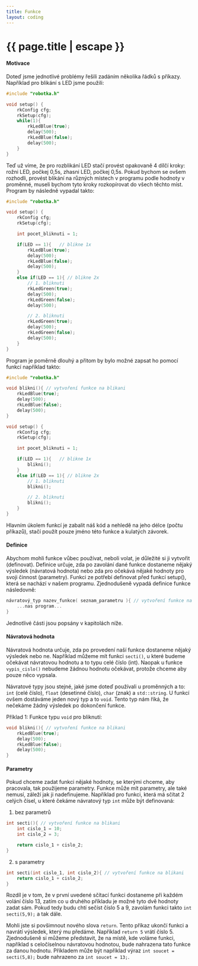 ```yaml
---
title: Funkce
layout: coding
---
```


# {{ page.title | escape }}

#### Motivace
Doteď jsme jednotlivé problémy řešili zadáním několika řádků s příkazy. Například pro blikání s LED jsme použili:
```cpp
#include "robotka.h"

void setup() {
    rkConfig cfg;
    rkSetup(cfg);
    while(1){
        rkLedBlue(true);
        delay(500);
        rkLedBlue(false);
        delay(500);
    }
}

```
Teď už víme, že pro rozblikání LED stačí provést opakovaně 4 dílčí kroky: rožni LED, počkej 0,5s, zhasni LED, počkej 0,5s. Pokud bychom se ovšem rozhodli, provést blikání na různých místech v programu podle hodnoty v proměnné, museli bychom tyto kroky rozkopírovat do všech těchto míst. Program by následně vypadal takto:  
```cpp
#include "robotka.h"

void setup() {
    rkConfig cfg;
    rkSetup(cfg);

    int pocet_bliknuti = 1;

    if(LED == 1){   // blikne 1x
        rkLedBlue(true);
        delay(500);
        rkLedBlue(false);
        delay(500);
    }
    else if(LED == 1){ // blikne 2x
        // 1. bliknuti
        rkLedGreen(true);
        delay(500);
        rkLedGreen(false);
        delay(500);

        // 2. bliknuti
        rkLedGreen(true);
        delay(500);
        rkLedGreen(false);
        delay(500);
    }
}
```
Program je poměrně dlouhý a přitom by bylo možné zapsat ho pomocí funkcí například takto:
```cpp
#include "robotka.h"

void blikni(){ // vytvoření funkce na blikani
    rkLedBlue(true);
    delay(500);
    rkLedBlue(false);
    delay(500);
}

void setup() {
    rkConfig cfg;
    rkSetup(cfg);

    int pocet_bliknuti = 1;

    if(LED == 1){   // blikne 1x
        blikni();
    }
    else if(LED == 1){ // blikne 2x
        // 1. bliknuti
        blikni();

        // 2. bliknuti
        blikni();
    }
}
```
Hlavním úkolem funkcí je zabalit náš kód a nehledě na jeho délce (počtu příkazů), stačí použít pouze jméno této funkce a kulatých závorek.

#### Definice
Abychom mohli funkce vůbec používat, neboli volat, je důležité si ji vytvořit (definovat). Definice určuje, zda po zavolání dané funkce dostaneme nějaký výsledek (návratová hodnota) nebo zda pro očekává nějaké hodnoty pro svoji činnost (parametry). Funkci ze potřebí definovat před funkcí setup(), která se nachází v našem programu. Zjednodušeně vypadá definice funkce následovně:

```cpp
návratový_typ nazev_funkce( seznam_parametru ){ // vytvoření funkce na blikani
    ...nas program...
}
```

Jednotlivé části jsou popsány v kapitolách níže.


#### Návratová hodnota
Návratová hodnota určuje, zda po provedení naší funkce dostaneme nějaký výsledek nebo ne. Například můžeme mít funkci `secti()`, u které budeme očekávat návratovou hodnotu a to typu celé číslo (int). Naopak u funkce `vypis_cislo()` nebudeme žádnou hodnotu očekávat, protože chceme aby pouze něco vypsala.

Návratové typy jsou stejné, jaké jsme doteď používali u proměnných a to: `int` (celé číslo), `float` (desetinné číslo), `char` (znak) a `std::string`. U funkcí ovšem dostáváme jeden nový typ a to `void`. Tento typ nám říká, že nečekáme žádný výsledek po dokončení funkce.

Příklad 1: Funkce typu `void` pro bliknutí:
```cpp
void blikni(){ // vytvoření funkce na blikani
    rkLedBlue(true);
    delay(500);
    rkLedBlue(false);
    delay(500);
}
```

#### Parametry
Pokud chceme zadat funkci nějaké hodnoty, se kterými chceme, aby pracovala, tak použijeme parametry. Funkce může mít parametry, ale také nemusí, záleží jak ji nadefinujeme. Například pro funkci, která má sčítat 2 celých čísel, u které čekáme návratový typ `int` může být definovaná:
1. bez parametrů
```cpp
int secti(){ // vytvoření funkce na blikani
    int cislo_1 = 10; 
    int cislo_2 = 3;

    return cislo_1 + cislo_2;
}
```

2. s parametry
```cpp
int secti(int cislo_1, int cislo_2){ // vytvoření funkce na blikani
    return cislo_1 + cislo_2;
}
```

Rozdíl je v tom, že v první uvedené sčítací funkci dostaneme při každém volání číslo 13, zatím co u druhého příkladu je možné tyto dvě hodnoty zadat sám. Pokud tedy budu chtí sečíst číslo 5 a 9, zavolám funkci takto `int secti(5,9);` a tak dále. 

Mohli jste si povšimnout nového slova `return`. Tento příkaz ukončí funkci a navrátí výsledek, který mu předáme. Například `return 5` vrátí číslo 5. Zjednodušeně si můžeme představit, že na místě, kde voláme funkci, například s celočíselnou návratovou hodnotou, bude nahrazena tato funkce za danou hodnotu. Příkladem může být například výraz `int soucet = secti(5,8);` bude nahrazeno za `int soucet = 13;`.
